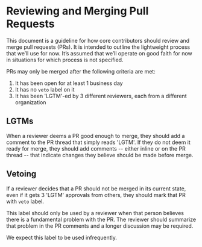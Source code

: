 # Reviewing and Merging Pull Requests

This document is a guideline for how core contributors should review and merge
pull requests (PRs). It is intended to outline the lightweight process that
we’ll use for now. It’s assumed that we’ll operate on good faith for now in
situations for which process is not specified.

PRs may only be merged after the following criteria are met:

1. It has been open for at least 1 business day
1. It has no `veto` label on it
1. It has been 'LGTM'-ed by 3 different reviewers, each from a different
  organization

## LGTMs

When a reviewer deems a PR good enough to merge, they should add a comment to the PR
thread that simply reads 'LGTM'. If they do not deem it ready for merge,
they should add comments -- either inline or on the PR thread -- that indicate
changes they believe should be made before merge.

## Vetoing

If a reviewer decides that a PR should not be merged in its current state,
even if it gets 3 'LGTM' approvals from others, they should mark that PR with
`veto` label.

This label should only be used by a reviewer when that person believes there
is a fundamental problem with the PR. The reviewer should summarize that problem
in the PR comments and a longer discussion may be required.

We expect this label to be used infrequently.
